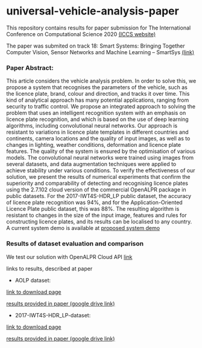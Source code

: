 # universal-vehicle-analysis-paper
This repository contains results for paper submission for The International Conference on Computational Science 2020 [(IССS website)](https://www.iccs-meeting.org/iccs2020/)

The paper was submited on track 18: Smart Systems: Bringing Together Computer Vision, Sensor Networks and Machine Learning – SmartSys [(link)](https://www.iccs-meeting.org/iccs2020/thematic-tracks/#ws9)


### Paper Abstract:
This article considers the vehicle analysis problem. In order to solve this, we propose a system that recognises the parameters of the vehicle, such as the licence plate, brand, colour and direction, and tracks it over time. This kind of analytical approach has many potential applications, ranging from security to traffic control. We propose an integrated approach to solving the problem that uses an intelligent recognition system with an emphasis on licence plate recognition, and which is based on the use of deep learning algorithms, including convolutional neural networks. Our approach is resistant to variations in licence plate templates in different countries and continents, camera locations and the quality of input images, as well as to changes in lighting, weather conditions, deformation and licence plate features. The quality of the system is ensured by the optimisation of various models. The convolutional neural networks were trained using images from several datasets, and data augmentation techniques were applied to achieve stability under various conditions. To verify the effectiveness of our solution, we present the results of numerical experiments that confirm the superiority and comparability of detecting and recognising licence plates using the 2.7.102 cloud version of the commercial OpenALPR package in public datasets. For the 2017-IWT4S-HDR_LP public dataset, the accuracy of licence plate recognition was 94%, and for the Application-Oriented Licence Plate public dataset, this was 88%. The resulting algorithm is resistant to changes in the size of the input image, features and rules for constructing licence plates, and its results can be localised to any country. A current system demo is available at [proposed system demo](https://broutonlab.com/solutions/plate-number-recognition)


### Results of dataset evaluation and comparison
We test our solution with OpenALPR Cloud API [link](https://api.openalpr.com/v2/)

links to results, described at paper
+ AOLP dataset: 

[link to download page](http://aolpr.ntust.edu.tw/lab)
 
 
[results provided in paper (google drive link)](https://drive.google.com/file/d/1mN9pCk3f9hi73Py4XTip7-kSEzurgHg5/view?usp=sharing)
+ 2017-IWT4S-HDR_LP-dataset: 

[link to download page](https://medusa.fit.vutbr.cz/traffic/research-topics/general-traffic-analysis/holistic-recognition-of-low-quality-license-plates-by-cnn-using-track-annotated-data-iwt4s-avss-2017/) 

[results provided in paper (google drive link)](https://drive.google.com/open?id=11ZgIFvhLbJ6gb1iKo8Vyg6ZThrIklopi)